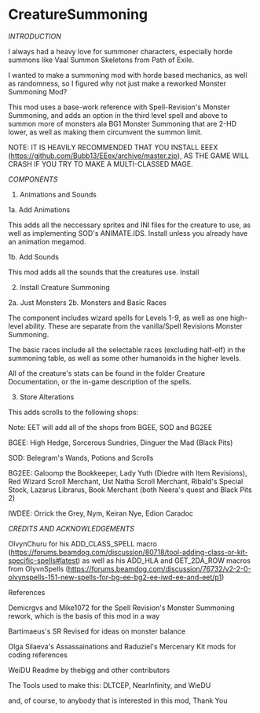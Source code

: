 # CreatureSummoning

*INTRODUCTION*

I always had a heavy love for summoner characters, especially horde summons like Vaal Summon Skeletons from Path of Exile.

I wanted to make a summoning mod with horde based mechanics, as well as randomness, so I figured why not just make a reworked Monster Summoning Mod?

This mod uses a base-work reference with Spell-Revision's Monster Summoning, and adds an option in the third level spell and above to summon more of monsters ala BG1 Monster Summoning that are 2-HD lower, as well as making them circumvent the summon limit.

NOTE: IT IS HEAVILY RECOMMENDED THAT YOU INSTALL EEEX (https://github.com/Bubb13/EEex/archive/master.zip), AS THE GAME WILL CRASH IF YOU TRY TO MAKE A MULTI-CLASSED MAGE.



*COMPONENTS*


1. Animations and Sounds

1a. Add Animations

This adds all the neccessary sprites and INI files for the creature to use, as well as implementing SOD's ANIMATE.IDS. Install unless you already have an animation megamod.

1b. Add Sounds

This mod adds all the sounds that the creatures use. Install


2. Install Creature Summoning

2a. Just Monsters
2b. Monsters and Basic Races

The component includes wizard spells for Levels 1-9, as well as one high-level ability. These are separate from the vanilla/Spell Revisions Monster Summoning.

The basic races include all the selectable races (excluding half-elf) in the summoning table, as well as some other humanoids in the higher levels.

All of the creature's stats can be found in the folder Creature Documentation, or the in-game description of the spells.


3. Store Alterations

This adds scrolls to the following shops:

Note: EET will add all of the shops from BGEE, SOD and BG2EE

BGEE: High Hedge, Sorcerous Sundries, Dinguer the Mad (Black Pits)

SOD: Belegram's Wands, Potions and Scrolls

BG2EE: Galoomp the Bookkeeper, Lady Yuth (Diedre with Item Revisions), Red Wizard Scroll Merchant, Ust Natha Scroll Merchant, Ribald's Special Stock, Lazarus Librarus, Book Merchant (both Neera's quest and Black Pits 2)

IWDEE: Orrick the Grey, Nym, Keiran Nye, Edion Caradoc



*CREDITS AND ACKNOWLEDGEMENTS*

OlvynChuru for his ADD_CLASS_SPELL macro (https://forums.beamdog.com/discussion/80718/tool-adding-class-or-kit-specific-spells#latest) as well as his ADD_HLA and GET_2DA_ROW macros from OlyvnSpells (https://forums.beamdog.com/discussion/76732/v2-2-0-olvynspells-151-new-spells-for-bg-ee-bg2-ee-iwd-ee-and-eet/p1)


References

Demicrgvs and Mike1072 for the Spell Revision's Monster Summoning rework, which is the basis of this mod in a way

Bartimaeus's SR Revised for ideas on monster balance

Olga Silaeva's Assassainations and Raduziel's Mercenary Kit mods for coding references

WeiDU Readme by thebigg and other contributors

The Tools used to make this: DLTCEP, NearInfinity, and WieDU

and, of course, to anybody that is interested in this mod, Thank You
